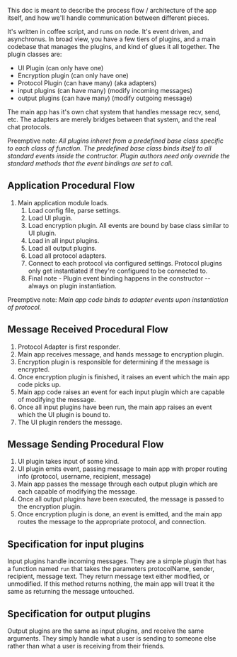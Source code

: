 This doc is meant to describe the process flow / architecture of the app
itself, and how we'll handle communication between different pieces.

It's written in coffee script, and runs on node. It's event driven, and
asynchronus. In broad view, you have a few tiers of plugins, and a main
codebase that manages the plugins, and kind of glues it all together. The
plugin classes are:

* UI Plugin (can only have one)
* Encryption plugin (can only have one)
* Protocol Plugin (can have many) (aka adapters)
* input plugins (can have many) (modify incoming messages)
* output plugins (can have many) (modify outgoing message)

The main app has it's own chat system that handles message recv, send, etc. The
adapters are merely bridges between that system, and the real chat protocols.

Preemptive note:
_All plugins inheret from a predefined base class specific to each class of
function. The predefined base class binds itself to all standard events inside
the contructor. Plugin authors need only override the standard methods that the
event bindings are set to call._

Application Procedural Flow
---------------------------

1. Main application module loads.
   1. Load config file, parse settings.
   1. Load UI plugin.
   1. Load encryption plugin. All events are bound by base class similar to UI
      plugin.
   1. Load in all input plugins.
   1. Load all output plugins.
   1. Load all protocol adapters.
   1. Connect to each protocol via configured settings. Protocol plugins only
      get instantiated if they're configured to be connected to.
   1. Final note - Plugin event binding happens in the constructor -- always on
      plugin instantiation.

Preemptive note:
_Main app code binds to adapter events upon instantiation of protocol._

Message Received Procedural Flow
--------------------------------

1. Protocol Adapter is first responder.
1. Main app receives message, and hands message to encryption plugin.
1. Encryption plugin is responsible for determining if the message is
   encrypted.
1. Once encryption plugin is finished, it raises an event which the main app
   code picks up.
1. Main app code raises an event for each input plugin which are capable of
   modifying the message.
1. Once all input plugins have been run, the main app raises an event which the
   UI plugin is bound to.
1. The UI plugin renders the message.

Message Sending Procedural Flow
-------------------------------

1. UI plugin takes input of some kind.
1. UI plugin emits event, passing message to main app with proper routing info
   (protocol, username, recipient, message)
1. Main app passes the message through each output plugin which are each
   capable of modifying the message.
1. Once all output plugins have been executed, the message is passed to the
   encryption plugin.
1. Once encryption plugin is done, an event is emitted, and the main app routes
   the message to the appropriate protocol, and connection.

Specification for input plugins
-------------------------------

Input plugins handle incoming messages. They are a simple plugin that has
a function named `run` that takes the parameters protocolName, sender,
recipient, message text. They return message text either modified, or
unmodified. If this method returns nothing, the main app will treat it the same
as returning the message untouched.

Specification for output plugins
--------------------------------

Output plugins are the same as input plugins, and receive the same arguments.
They simply handle what a user is sending to someone else rather than what
a user is receiving from their friends.

